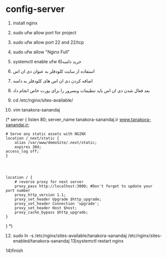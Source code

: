 # config-server
1) install nginx
2) sudo ufw allow port for project
3) sudo ufw allow port 22 and 22/tcp
4) sudo ufw allow "Nginx Full"
5) systemctl enable ufw
6)خرید دامنه
7) استفاده از سایت کلودفلر به عنوان دی ان اس
8) اضافه کردن دی ان اس های کلودفلر به دامنه
9) بعد فعال شدن دی ان اس باید تنظیمات وبسرور را برای پورت خاص انجام داد

10) cd /etc/nginx/sites-available/
11) vim tanakora-sanandaj

(*
server {
    listen 80;
    server_name tanakora-sanandaj.ir www.tanakora-sanandaj.ir;

    # Serve any static assets with NGINX
    location /_next/static {
        alias /var/www/demoSite/.next/static;
        expires 30d;
	access_log off;
    }




    location / {
        # reverse proxy for next server
        proxy_pass http://localhost:3000; #Don't forget to update your port number
        proxy_http_version 1.1;
        proxy_set_header Upgrade $http_upgrade;
        proxy_set_header Connection 'upgrade';
        proxy_set_header Host $host;
        proxy_cache_bypass $http_upgrade;
    }

}
*)

12) sudo ln -s /etc/nginx/sites-available/tanakora-sanandaj /etc/nginx/sites-enabled/tanakora-sanandaj
13)systemctl restart nginx

14)finish
